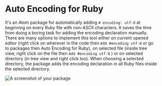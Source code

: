 # Auto Encoding for Ruby

It's an Atom package for automatically adding `# encoding: utf-8` at beginning on every Ruby file with non-ASCII characters. It saves the time from doing a boring task for adding the encoding declaration manually. There are many options to implement this tool either on current opened editor (right click on wherever in the code then `Add #encoding utf-8` or go to packages then Auto Encoding for Ruby), on selected file (inside tree view, right click on the file then `Add #encoding utf-8` ) or on selected directory (in tree view and right click too). When choosing a selected directory, the package adds the encoding declaration in all Ruby files inside the selected directory.

![A screenshot of your package](https://f.cloud.github.com/assets/69169/2290250/c35d867a-a017-11e3-86be-cd7c5bf3ff9b.gif)
